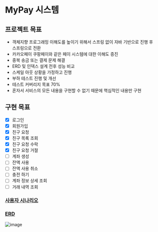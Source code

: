 # MyPay 시스템

## 프로젝트 목표

- 객체지향 프로그래밍 이해도를 높이기 위해서 스프링 없이 자바 기반으로 진행 후 스프링으로 전환
- 카카오페이 쿠팡페이와 같은 페이 시스템에 대한 이해도 증진
- 중복 송금 또는 결제 문제 해결
- ERD 및 인덱스 설계 전후 성능 비교
- 스케일 아웃 상황을 가정하고 진행
- 부하 테스트 진행 및 개선
- 테스트 커버리지 목표 70%
- 혼자서 서비스의 모든 내용을 구현할 수 없기 때문에 핵심적인 내용만 구현

## 구현 목표

- [x] 로그인
- [x] 회원가입
- [x] 친구 요청
- [x] 친구 목록 조회
- [x] 친구 요청 수락
- [x] 친구 요청 거절
- [ ] 계좌 생성
- [ ] 잔액 사용
- [ ] 잔액 사용 취소
- [ ] 충전 하기
- [ ] 계좌 정보 상세 조회
- [ ] 거래 내역 조회

### <a href="https://github.com/jungmini0601/pay/wiki">사용자 시나리오</a>

### <a href="https://www.erdcloud.com/d/QrHXMveNe3GPrFkdk">ERD</a>
![image](https://user-images.githubusercontent.com/126523988/226529154-363c4a02-d62e-4dee-b0e5-d1e0a95d69fe.png)
